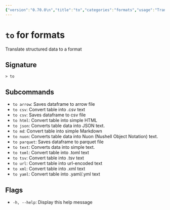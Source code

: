 ```yaml
---
{"version":"0.70.0\n","title":"to","categories":"formats","usage":"Translate structured data to a format\n"}
---
```

<!-- THIS FILE IS GENERATED BY update_book_commands.cjs USING NUSHELL'S HELP COMMANDS.
REFRAIN FROM EDITING IT MANUALLY.-->
# <code>to</code> for formats

<div class='command-title'>Translate structured data to a format</div>

## Signature

```> to```

## Subcommands

 * ```to arrow```: Saves dataframe to arrow file
 * ```to csv```: Convert table into .csv text 
 * ```to csv```: Saves dataframe to csv file
 * ```to html```: Convert table into simple HTML
 * ```to json```: Converts table data into JSON text.
 * ```to md```: Convert table into simple Markdown
 * ```to nuon```: Converts table data into Nuon (Nushell Object Notation) text.
 * ```to parquet```: Saves dataframe to parquet file
 * ```to text```: Converts data into simple text.
 * ```to toml```: Convert table into .toml text
 * ```to tsv```: Convert table into .tsv text
 * ```to url```: Convert table into url-encoded text
 * ```to xml```: Convert table into .xml text
 * ```to yaml```: Convert table into .yaml/.yml text
## Flags

 * ```-h, --help```: Display this help message
